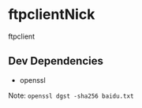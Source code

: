 # ftpclientNick
ftpclient


## Dev Dependencies

* openssl


Note:
 `openssl dgst -sha256 baidu.txt `
